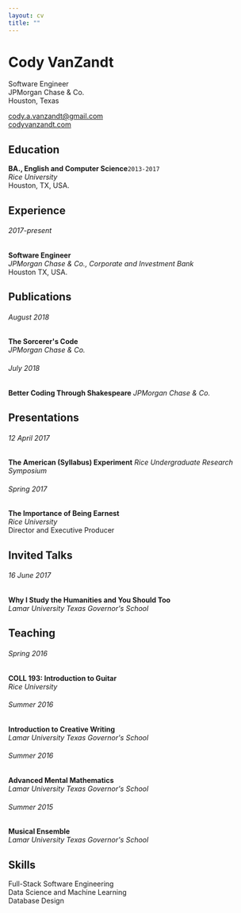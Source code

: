 ```yaml
---
layout: cv
title: ""
---
```


# Cody VanZandt

Software Engineer  
JPMorgan Chase & Co.  
Houston, Texas

[cody.a.vanzandt@gmail.com](mailto:cody.a.vanzandt@gmail.com)  
[codyvanzandt.com](codyvanzandt.com)

  
## Education
**BA., English and Computer Science**`2013-2017`  
*Rice University*  
Houston, TX, USA.


## Experience
###### 2017-present
**Software Engineer**  
*JPMorgan Chase & Co., Corporate and Investment Bank*  
Houston TX, USA.


## Publications
###### August 2018
**The Sorcerer's Code**  
*JPMorgan Chase & Co.*

###### July 2018
**Better Coding Through Shakespeare**
*JPMorgan Chase & Co.*


## Presentations
###### 12 April 2017
**The American (Syllabus) Experiment**
*Rice Undergraduate Research Symposium*  

###### Spring 2017
**The Importance of Being Earnest**  
*Rice University*  
Director and Executive Producer


## Invited Talks
###### 16 June 2017
**Why I Study the Humanities and You Should Too**  
*Lamar University Texas Governor's School*


## Teaching
###### Spring 2016
**COLL 193: Introduction to Guitar**  
*Rice University*


###### Summer 2016 
**Introduction to Creative Writing**  
*Lamar University Texas Governor's School*


###### Summer 2016
**Advanced Mental Mathematics**  
*Lamar University Texas Governor's School*


###### Summer 2015
**Musical Ensemble**  
*Lamar University Texas Governor's School*


## Skills
Full-Stack Software Engineering  
Data Science and Machine Learning  
Database Design

